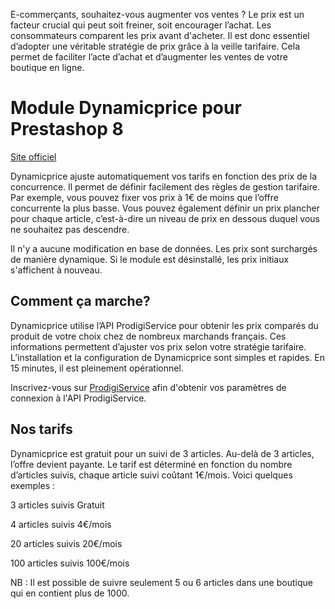 E-commerçants, souhaitez-vous augmenter vos ventes ? Le prix est un facteur crucial qui peut soit freiner, soit encourager l’achat. Les consommateurs comparent les prix avant d'acheter. Il est donc essentiel d’adopter une véritable stratégie de prix grâce à la veille tarifaire. Cela permet de faciliter l’acte d’achat et d’augmenter les ventes de votre boutique en ligne. 

# Module Dynamicprice pour Prestashop 8

[Site officiel](https://www.prodigiservice.fr)
 
Dynamicprice ajuste automatiquement vos tarifs en fonction des prix de la concurrence. Il permet de définir facilement des règles de gestion tarifaire. Par exemple, vous pouvez fixer vos prix à 1€ de moins que l’offre concurrente la plus basse. Vous pouvez également définir un prix plancher pour chaque article, c’est-à-dire un niveau de prix en dessous duquel vous ne souhaitez pas descendre. 

Il n'y a aucune modification en base de données. Les prix sont surchargés de manière dynamique. Si le module est désinstallé, les prix initiaux s'affichent à nouveau.

## Comment ça marche?

Dynamicprice utilise l’API ProdigiService pour obtenir les prix comparés du produit de votre choix chez de nombreux marchands français. Ces informations permettent d’ajuster vos prix selon votre stratégie tarifaire. L’installation et la configuration de Dynamicprice sont simples et rapides. En 15 minutes, il est pleinement opérationnel.  

Inscrivez-vous sur [ProdigiService](https://www.prodigiservice.fr/login) afin d'obtenir vos paramètres de connexion à l'API ProdigiService.

## Nos tarifs

Dynamicprice est gratuit pour un suivi de 3 articles. Au-delà de 3 articles, l’offre devient payante. Le tarif est déterminé en fonction du nombre d’articles suivis, chaque article suivi coûtant 1€/mois. Voici quelques exemples : 

3 articles suivis 	Gratuit

4 articles suivis 	4€/mois

20 articles suivis 	20€/mois

100 articles suivis 	100€/mois

NB : Il est possible de suivre seulement 5 ou 6 articles dans une boutique qui en contient plus de 1000. 
